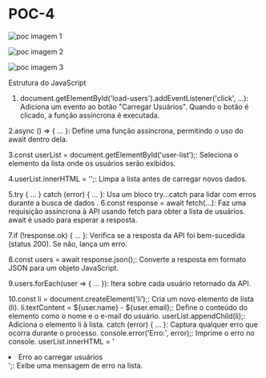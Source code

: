 # POC-4

![poc imagem 1](https://github.com/user-attachments/assets/3297d5ae-331a-4677-9b5f-d955d6dcbee0)

![poc imagem 2](https://github.com/user-attachments/assets/767e0b4e-d7db-42cd-be1d-2d6b18c4f218)

![poc imagem 3](https://github.com/user-attachments/assets/b16df6d1-c56d-4790-b099-795c24653909)


Estrutura do JavaScript
1. document.getElementById('load-users').addEventListener('click', ...): Adiciona um evento ao botão "Carregar Usuários". Quando o botão é clicado, a função assíncrona é executada.
   
2.async () => { ... }: Define uma função assíncrona, permitindo o uso do await dentro dela.

3.const userList = document.getElementById('user-list');: Seleciona o elemento da lista onde os usuários serão exibidos.

4.userList.innerHTML = '';: Limpa a lista antes de carregar novos dados.

5.try { ... } catch (error) { ... }: Usa um bloco try...catch para lidar com erros durante a busca de dados
.
6.const response = await fetch(...): Faz uma requisição assíncrona à API usando fetch para obter a lista de usuários. await é usado para esperar a resposta.

7.if (!response.ok) { ... }: Verifica se a resposta da API foi bem-sucedida (status 200). Se não, lança um erro.

8.const users = await response.json();: Converte a resposta em formato JSON para um objeto JavaScript.

9.users.forEach(user => { ... }): Itera sobre cada usuário retornado da API.

10.const li = document.createElement('li');: Cria um novo elemento de lista (li).
li.textContent = ${user.name} - ${user.email};: Define o conteúdo do elemento como o nome e o e-mail do usuário.
userList.appendChild(li);: Adiciona o elemento li à lista.
catch (error) { ... }: Captura qualquer erro que ocorra durante o processo.
console.error('Erro:', error);: Imprime o erro no console.
userList.innerHTML = '<li>Erro ao carregar usuários</li>';: Exibe uma mensagem de erro na lista.

